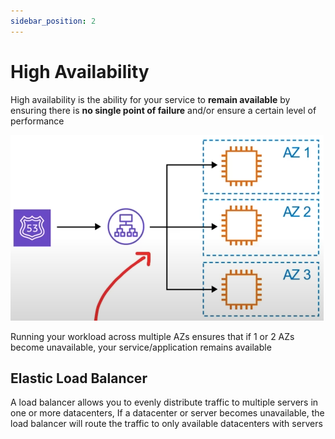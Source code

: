 ```yaml
---
sidebar_position: 2
---
```


# High Availability
High availability is the ability for your service to **remain available** by ensuring there is **no single point of failure** and/or ensure a certain level of performance

![high availability](./img/high-availability.png)

Running your workload across multiple AZs ensures that if 1 or 2 AZs become unavailable, your service/application remains available

## Elastic Load Balancer
A load balancer allows you to evenly distribute traffic to multiple servers in one or more datacenters, If a datacenter or server becomes unavailable, the load balancer will route the traffic to only available datacenters with servers
